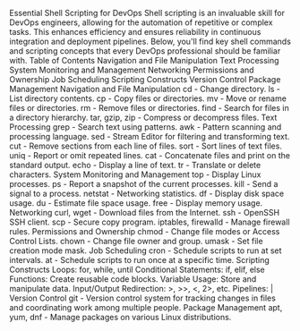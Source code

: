 Essential Shell Scripting for DevOps
Shell scripting is an invaluable skill for DevOps engineers, allowing for the automation of repetitive or complex tasks. This enhances efficiency and ensures reliability in continuous integration and deployment pipelines. Below, you'll find key shell commands and scripting concepts that every DevOps professional should be familiar with.
Table of Contents
Navigation and File Manipulation
Text Processing
System Monitoring and Management
Networking
Permissions and Ownership
Job Scheduling
Scripting Constructs
Version Control
Package Management
Navigation and File Manipulation
cd - Change directory.
ls - List directory contents.
cp - Copy files or directories.
mv - Move or rename files or directories.
rm - Remove files or directories.
find - Search for files in a directory hierarchy.
tar, gzip, zip - Compress or decompress files.
Text Processing
grep - Search text using patterns.
awk - Pattern scanning and processing language.
sed - Stream Editor for filtering and transforming text.
cut - Remove sections from each line of files.
sort - Sort lines of text files.
uniq - Report or omit repeated lines.
cat - Concatenate files and print on the standard output.
echo - Display a line of text.
tr - Translate or delete characters.
System Monitoring and Management
top - Display Linux processes.
ps - Report a snapshot of the current processes.
kill - Send a signal to a process.
netstat - Networking statistics.
df - Display disk space usage.
du - Estimate file space usage.
free - Display memory usage.
Networking
curl, wget - Download files from the Internet.
ssh - OpenSSH SSH client.
scp - Secure copy program.
iptables, firewalld - Manage firewall rules.
Permissions and Ownership
chmod - Change file modes or Access Control Lists.
chown - Change file owner and group.
umask - Set file creation mode mask.
Job Scheduling
cron - Schedule scripts to run at set intervals.
at - Schedule scripts to run once at a specific time.
Scripting Constructs
Loops: for, while, until
Conditional Statements: if, elif, else
Functions: Create reusable code blocks.
Variable Usage: Store and manipulate data.
Input/Output Redirection: >, >>, <, 2>, etc.
Pipelines: |
Version Control
git - Version control system for tracking changes in files and coordinating work among multiple people.
Package Management
apt, yum, dnf - Manage packages on various Linux distributions.

